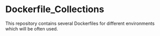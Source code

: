 # Dockerfile_Collections
This repository contains several Dockerfiles for different environments which will be often used.
